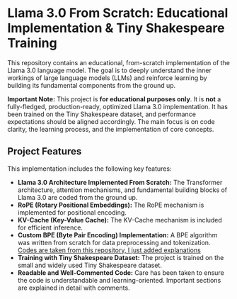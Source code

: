 # Llama 3.0 From Scratch: Educational Implementation & Tiny Shakespeare Training

This repository contains an educational, from-scratch implementation of the Llama 3.0 language model. The goal is to deeply understand the inner workings of large language models (LLMs) and reinforce learning by building its fundamental components from the ground up.

**Important Note:** This project is **for educational purposes only**. It is **not** a fully-fledged, production-ready, optimized Llama 3.0 implementation. It has been trained on the Tiny Shakespeare dataset, and performance expectations should be aligned accordingly. The main focus is on code clarity, the learning process, and the implementation of core concepts.

## Project Features

This implementation includes the following key features:

* **Llama 3.0 Architecture Implemented From Scratch:** The Transformer architecture, attention mechanisms, and fundamental building blocks of Llama 3.0 are coded from the ground up.
* **RoPE (Rotary Positional Embeddings):** The RoPE mechanism is implemented for positional encoding.
* **KV-Cache (Key-Value Cache):** The KV-Cache mechanism is included for efficient inference.
* **Custom BPE (Byte Pair Encoding) Implementation:** A BPE algorithm was written from scratch for data preprocessing and tokenization. [Codes are taken from this repository, I just added explanations](https://github.com/rasbt/LLMs-from-scratch/blob/main/ch02/05_bpe-from-scratch/bpe-from-scratch.ipynb)
* **Training with Tiny Shakespeare Dataset:** The project is trained on the small and widely used Tiny Shakespeare dataset.
* **Readable and Well-Commented Code:**  Care has been taken to ensure the code is understandable and learning-oriented. Important sections are explained in detail with comments.
